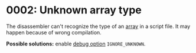 # 0002: Unknown array type

The disassembler can't recognize the type of an [array](../../coding/arrays.md) in a script file. It may happen because of wrong compilation.

**Possible solutions:** enable [debug option](../../editor/console.md#ignore_unknown) `IGNORE_UNKNOWN`.
